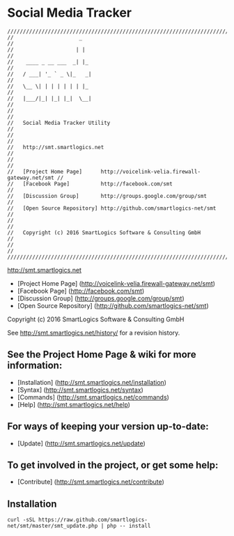 # Social Media Tracker
```
////////////////////////////////////////////////////////////////////////////////
//                     _                                                      //
//                    | |                                                     //
//    ____ _ __ ___  _| |_                                                    //
//   / ___| '_ ` _ \|_   _|                                                   //
//   \__ \| | | | | | | |_                                                    //
//   |___/|_| |_| |_|  \__|                                                   //
//                                                                            //
//   Social Media Tracker Utility                                             //
//                                                                            //
//   http://smt.smartlogics.net                                               //
//                                                                            //
//   [Project Home Page]      http://voicelink-velia.firewall-gateway.net/smt //
//   [Facebook Page]          http://facebook.com/smt                         //
//   [Discussion Group]       http://groups.google.com/group/smt              //
//   [Open Source Repository] http://github.com/smartlogics-net/smt           //
//                                                                            //
//   Copyright (c) 2016 SmartLogics Software & Consulting GmbH                //
//                                                                            //
////////////////////////////////////////////////////////////////////////////////
```
http://smt.smartlogics.net

- [Project Home Page]      (http://voicelink-velia.firewall-gateway.net/smt)
- [Facebook Page]          (http://facebook.com/smt)
- [Discussion Group]       (http://groups.google.com/group/smt)
- [Open Source Repository] (http://github.com/smartlogics-net/smt)
                                                                         
Copyright (c) 2016 SmartLogics Software & Consulting GmbH                
                                                                         
See http://smt.smartlogics.net/history/ for a revision history.          

## See the Project Home Page & wiki for more information:
- [Installation]  (http://smt.smartlogics.net/installation)
- [Syntax]        (http://smt.smartlogics.net/syntax)
- [Commands]      (http://smt.smartlogics.net/commands)
- [Help]          (http://smt.smartlogics.net/help)

## For ways of keeping your version up-to-date:
- [Update]        (http://smt.smartlogics.net/update)

## To get involved in the project, or get some help:
- [Contribute]    (http://smt.smartlogics.net/contribute)

## Installation
```
curl -sSL https://raw.github.com/smartlogics-net/smt/master/smt_update.php | php -- install
```
